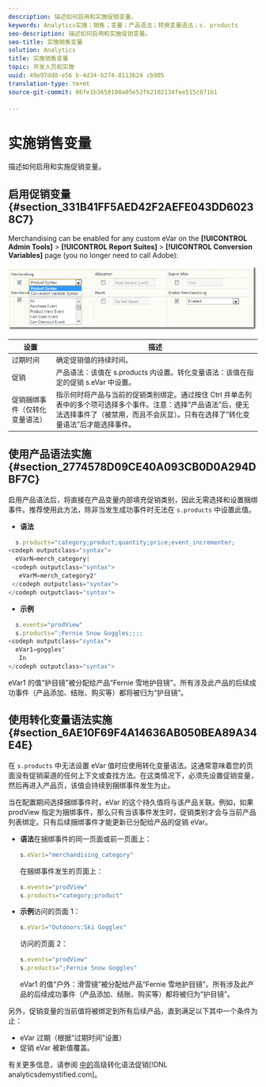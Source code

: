 ```yaml
---
description: 描述如何启用和实施促销变量。
keywords: Analytics实施；销售；变量；产品语法；转换变量语法；s. products
seo-description: 描述如何启用和实施促销变量。
seo-title: 实施销售变量
solution: Analytics
title: 实施销售变量
topic: 开发人员和实施
uuid: 49e97dd0-e56 b-4d34-b274-8113b24 cb905
translation-type: tm+mt
source-git-commit: 86fe1b3650100a05e52fb2102134fee515c871b1

---
```



# 实施销售变量

描述如何启用和实施促销变量。

## 启用促销变量 {#section_331B41FF5AED42F2AEFE043DD60238C7}

Merchandising can be enabled for any custom eVar on the **[!UICONTROL Admin Tools]** &gt; **[!UICONTROL Report Suites]** &gt; **[!UICONTROL Conversion Variables]** page (you no longer need to call Adobe):

![](assets/merch-enable.png)

| 设置 | 描述 |
|--- |--- |
| 过期时间 | 确定促销值的持续时间。 |
| 促销 | 产品语法：该值在 s.products 内设置。转化变量语法：该值在指定的促销 s.eVar 中设置。 |
| 促销捆绑事件（仅转化变量语法） | 指示何时将产品与当前的促销类别绑定。通过按住 Ctrl 并单击列表中的多个项可选择多个事件。注意：选择“产品语法”后，便无法选择事件了（被禁用，而且不会灰显）。只有在选择了“转化变量语法”后才能选择事件。 |

## 使用产品语法实施 {#section_2774578D09CE40A093CB0D0A294DBF7C}

启用产品语法后，将直接在产品变量内部填充促销类别，因此无需选择和设置捆绑事件。推荐使用此方法，除非当发生成功事件时无法在 `s.products` 中设置此值。

* **语法**

```js
  s.products="category;product;quantity;price;event_incrementer; 
<codeph outputclass="syntax">
  eVarN=merch_category| 
 <codeph outputclass="syntax">
   eVarM=merch_category2" 
 </codeph outputclass="syntax"> 
</codeph outputclass="syntax">
```

* **示例**

```js
  s.events="prodView" 
  s.products=";Fernie Snow Goggles;;;; 
<codeph outputclass="syntax">
  eVar1=goggles" 
   In 
</codeph outputclass="syntax">
```

eVar1 的值“护目镜”被分配给产品“Fernie 雪地护目镜”。所有涉及此产品的后续成功事件（产品添加、结账、购买等）都将被归为“护目镜”。

## 使用转化变量语法实施 {#section_6AE10F69F4A14636AB050BEA89A34E4E}

在 `s.products` 中无法设置 eVar 值时应使用转化变量语法。这通常意味着您的页面没有促销渠道的任何上下文或查找方法。在这类情况下，必须先设置促销变量，然后再进入产品页，该值会持续到捆绑事件发生为止。

当在配置期间选择捆绑事件时，eVar 的这个持久值将与该产品关联。例如，如果 prodView 指定为捆绑事件，那么只有当该事件发生时，促销类别才会与当前产品列表绑定。只有后续捆绑事件才能更新已分配给产品的促销 eVar。

* **语法**&#x200B;在捆绑事件的同一页面或前一页面上：

   ```js
   s.eVar1="merchandising_category"
   ```

   在捆绑事件发生的页面上：

   ```js
   s.events="prodView" 
   s.products="category;product"
   ```

* **示例**&#x200B;访问的页面 1：

   ```js
   s.eVar1="Outdoors:Ski Goggles"
   ```

   访问的页面 2：

   ```js
   s.events="prodView" 
   s.products=";Fernie Snow Goggles"
   ```

   eVar1 的值“户外：滑雪镜”被分配给产品“Fernie 雪地护目镜”。所有涉及此产品的后续成功事件（产品添加、结账、购买等）都将被归为“护目镜”。

另外，促销变量的当前值将被绑定到所有后续产品，直到满足以下其中一个条件为止：

* eVar 过期（根据“过期时间”设置）
* 促销 eVar 被新值覆盖。

有关更多信息，请参阅 [ 中的](https://analyticsdemystified.com/adobe-analytics/advanced-conversion-syntax-merchandising/)高级转化语法促销[!DNL analyticsdemystified.com]。
